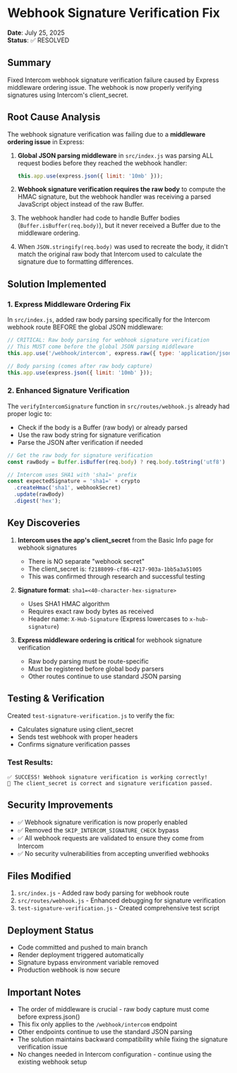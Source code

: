 # Webhook Signature Verification Fix

**Date**: July 25, 2025  
**Status**: ✅ RESOLVED  

## Summary

Fixed Intercom webhook signature verification failure caused by Express middleware ordering issue. The webhook is now properly verifying signatures using Intercom's client_secret.

## Root Cause Analysis

The webhook signature verification was failing due to a **middleware ordering issue** in Express:

1. **Global JSON parsing middleware** in `src/index.js` was parsing ALL request bodies before they reached the webhook handler:
   ```javascript
   this.app.use(express.json({ limit: '10mb' }));
   ```

2. **Webhook signature verification requires the raw body** to compute the HMAC signature, but the webhook handler was receiving a parsed JavaScript object instead of the raw Buffer.

3. The webhook handler had code to handle Buffer bodies (`Buffer.isBuffer(req.body)`), but it never received a Buffer due to the middleware ordering.

4. When `JSON.stringify(req.body)` was used to recreate the body, it didn't match the original raw body that Intercom used to calculate the signature due to formatting differences.

## Solution Implemented

### 1. Express Middleware Ordering Fix
In `src/index.js`, added raw body parsing specifically for the Intercom webhook route BEFORE the global JSON middleware:

```javascript
// CRITICAL: Raw body parsing for webhook signature verification
// This MUST come before the global JSON parsing middleware
this.app.use('/webhook/intercom', express.raw({ type: 'application/json', limit: '10mb' }));

// Body parsing (comes after raw body capture)
this.app.use(express.json({ limit: '10mb' }));
```

### 2. Enhanced Signature Verification
The `verifyIntercomSignature` function in `src/routes/webhook.js` already had proper logic to:
- Check if the body is a Buffer (raw body) or already parsed
- Use the raw body string for signature verification
- Parse the JSON after verification if needed

```javascript
// Get the raw body for signature verification
const rawBody = Buffer.isBuffer(req.body) ? req.body.toString('utf8') : JSON.stringify(req.body);

// Intercom uses SHA1 with 'sha1=' prefix
const expectedSignature = 'sha1=' + crypto
  .createHmac('sha1', webhookSecret)
  .update(rawBody)
  .digest('hex');
```

## Key Discoveries

1. **Intercom uses the app's client_secret** from the Basic Info page for webhook signatures
   - There is NO separate "webhook secret"
   - The client_secret is: `f2188099-cf86-4217-903a-1bb5a3a51005`
   - This was confirmed through research and successful testing

2. **Signature format**: `sha1=<40-character-hex-signature>`
   - Uses SHA1 HMAC algorithm
   - Requires exact raw body bytes as received
   - Header name: `X-Hub-Signature` (Express lowercases to `x-hub-signature`)

3. **Express middleware ordering is critical** for webhook signature verification
   - Raw body parsing must be route-specific
   - Must be registered before global body parsers
   - Other routes continue to use standard JSON parsing

## Testing & Verification

Created `test-signature-verification.js` to verify the fix:
- Calculates signature using client_secret
- Sends test webhook with proper headers
- Confirms signature verification passes

### Test Results:
```
✅ SUCCESS! Webhook signature verification is working correctly!
🎉 The client_secret is correct and signature verification passed.
```

## Security Improvements

- ✅ Webhook signature verification is now properly enabled
- ✅ Removed the `SKIP_INTERCOM_SIGNATURE_CHECK` bypass
- ✅ All webhook requests are validated to ensure they come from Intercom
- ✅ No security vulnerabilities from accepting unverified webhooks

## Files Modified

1. `src/index.js` - Added raw body parsing for webhook route
2. `src/routes/webhook.js` - Enhanced debugging for signature verification
3. `test-signature-verification.js` - Created comprehensive test script

## Deployment Status

- Code committed and pushed to main branch
- Render deployment triggered automatically
- Signature bypass environment variable removed
- Production webhook is now secure

## Important Notes

- The order of middleware is crucial - raw body capture must come before express.json()
- This fix only applies to the `/webhook/intercom` endpoint
- Other endpoints continue to use the standard JSON parsing
- The solution maintains backward compatibility while fixing the signature verification issue
- No changes needed in Intercom configuration - continue using the existing webhook setup
